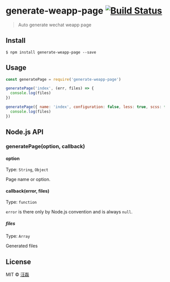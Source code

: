 # generate-weapp-page [![Build Status](https://travis-ci.org/zce/generate-weapp-page.svg?branch=master)](https://travis-ci.org/zce/generate-weapp-page)

> Auto generate wechat weapp page


## Install

```
$ npm install generate-weapp-page --save
```


## Usage

```js
const generatePage = require('generate-weapp-page')

generatePage('index', (err, files) => {
  console.log(files)
})

generatePage({ name: 'index', configuration: false, less: true, scss: false }, (err, files) => {
  console.log(files)
})
```


## Node.js API

### generatePage(option, callback)

#### option

Type: `String`, `Object`

Page name or option.

#### callback(error, files)

Type: `function`

`error` is there only by Node.js convention and is always `null`.

##### files

Type: `Array`

Generated files


## License

MIT © [汪磊](http://github.com/zce)
